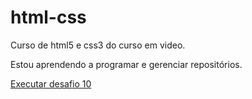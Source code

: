 # html-css
 Curso de html5 e css3 do curso em video.

Estou aprendendo a programar e gerenciar repositórios.

<a href="https://jaquelinebsales.github.io/html-css/desafios/d010/android.html">Executar desafio 10</a>